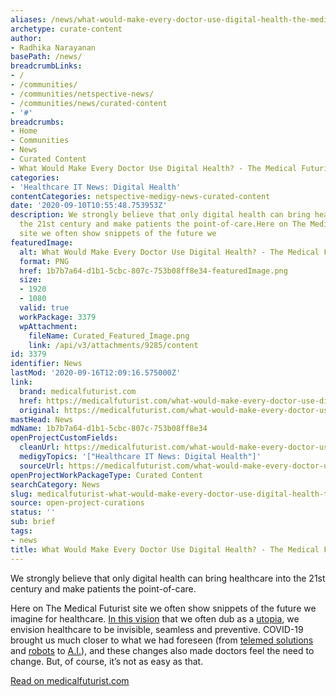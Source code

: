 ```yaml
---
aliases: /news/what-would-make-every-doctor-use-digital-health-the-medical-futurist
archetype: curate-content
author:
- Radhika Narayanan
basePath: /news/
breadcrumbLinks:
- /
- /communities/
- /communities/netspective-news/
- /communities/news/curated-content
- '#'
breadcrumbs:
- Home
- Communities
- News
- Curated Content
- What Would Make Every Doctor Use Digital Health? - The Medical Futurist
categories:
- 'Healthcare IT News: Digital Health'
contentCategories: netspective-medigy-news-curated-content
date: '2020-09-10T10:55:48.753953Z'
description: We strongly believe that only digital health can bring healthcare into
  the 21st century and make patients the point-of-care.Here on The Medical Futurist
  site we often show snippets of the future we
featuredImage:
  alt: What Would Make Every Doctor Use Digital Health? - The Medical Futurist
  format: PNG
  href: 1b7b7a64-d1b1-5cbc-807c-753b08ff8e34-featuredImage.png
  size:
  - 1920
  - 1080
  valid: true
  workPackage: 3379
  wpAttachment:
    fileName: Curated_Featured_Image.png
    link: /api/v3/attachments/9285/content
id: 3379
identifier: News
lastMod: '2020-09-16T12:09:16.575000Z'
link:
  brand: medicalfuturist.com
  href: https://medicalfuturist.com/what-would-make-every-doctor-use-digital-health/
  original: https://medicalfuturist.com/what-would-make-every-doctor-use-digital-health/
mastHead: News
mdName: 1b7b7a64-d1b1-5cbc-807c-753b08ff8e34
openProjectCustomFields:
  cleanUrl: https://medicalfuturist.com/what-would-make-every-doctor-use-digital-health/
  medigyTopics: '["Healthcare IT News: Digital Health"]'
  sourceUrl: https://medicalfuturist.com/what-would-make-every-doctor-use-digital-health/
openProjectWorkPackageType: Curated Content
searchCategory: News
slug: medicalfuturist-what-would-make-every-doctor-use-digital-health-the-medical-futurist
source: open-project-curations
status: ''
sub: brief
tags:
- news
title: What Would Make Every Doctor Use Digital Health? - The Medical Futurist
---
```


<p>We strongly believe that only digital health can bring healthcare into the 21st century and make patients the point-of-care.</p><p>Here on The Medical Futurist site we often show snippets of the future we imagine for healthcare. <a href="https://medicalfuturist.com/our-vision">In this vision</a> that we often dub as a <a href="https://medicalfuturist.com/how-would-have-covid-19-taken-place-in-a-digital-health-utopia">utopia</a>, we envision healthcare to be invisible, seamless and preventive. COVID-19 brought us much closer to what we had foreseen (from <a href="https://medicalfuturist.com/get-used-to-it-remote-care-is-the-new-norm">telemed solutions</a> and <a href="https://medicalfuturist.com/digital-health-tech-here-to-stay-after-covid-19">robots</a> to <a href="https://medicalfuturist.com/choosing-between-life-and-death-during-covid-19-the-a-i-trolley-problem">A.I.</a>), and these changes also made doctors feel the need to change. But, of course, it’s not as easy as that.</p><p><a href="https://medicalfuturist.com/what-would-make-every-doctor-use-digital-health/">Read on medicalfuturist.com</a></p>